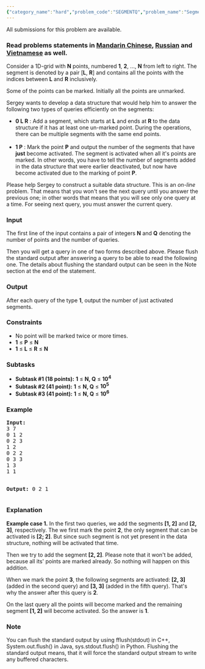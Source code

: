 ```yaml
---
{"category_name":"hard","problem_code":"SEGMENTQ","problem_name":"Segment Queries","languages_supported":{"0":"ADA","1":"ASM","2":"BASH","3":"BF","4":"C","5":"C99 strict","6":"CAML","7":"CLOJ","8":"CLPS","9":"CPP 4.3.2","10":"CPP 4.9.2","11":"CPP14","12":"CS2","13":"D","14":"ERL","15":"FORT","16":"FS","17":"GO","18":"HASK","19":"ICK","20":"ICON","21":"JAVA","22":"JS","23":"LISP clisp","24":"LISP sbcl","25":"LUA","26":"NEM","27":"NICE","28":"NODEJS","29":"PAS fpc","30":"PAS gpc","31":"PERL","32":"PERL6","33":"PHP","34":"PIKE","35":"PRLG","36":"PYPY","37":"PYTH","38":"PYTH 3.4","39":"RUBY","40":"SCALA","41":"SCM chicken","42":"SCM guile","43":"SCM qobi","44":"ST","45":"TCL","46":"TEXT","47":"WSPC"},"max_timelimit":4,"source_sizelimit":50000,"problem_author":"xcwgf666","problem_tester":"errichto","date_added":"16-01-2017","tags":{"0":"ltime44","1":"medium","2":"range","3":"segment","4":"xcwgf666"},"editorial_url":"https://discuss.codechef.com/problems/SEGMENTQ","time":{"view_start_date":1485622800,"submit_start_date":1485622800,"visible_start_date":1485622800,"end_date":1735669800},"layout":"problem"}
---
```

<span class="solution-visible-txt">All submissions for this problem are available.</span><h3> Read problems statements in <a target="_blank" href="http://www.codechef.com/download/translated/LTIME44/mandarin/SEGMENTQ.pdf">Mandarin Chinese</a>, <a target="_blank" href="http://www.codechef.com/download/translated/LTIME44/russian/SEGMENTQ.pdf">Russian</a> and <a target="_blank" href="http://www.codechef.com/download/translated/LTIME44/vietnamese/SEGMENTQ.pdf">Vietnamese</a> as well.</h3>

<p>Consider a 1D-grid with <b>N</b> points, numbered <b>1</b>, <b>2</b>, ..., <b>N</b> from left to right. The segment is denoted by a pair [<b>L</b>, <b>R</b>] and contains all the points with the indices between <b>L</b> and <b>R</b> inclusively.</p>

<p>Some of the points can be marked. Initially all the points are unmarked.</p>

<p>Sergey wants to develop a data structure that would help him to answer the following two types of queries efficiently on the segments:
<ul>
<li><b>0 L R</b> : Add a segment, which starts at <b>L</b> and ends at <b>R</b> to the data structure if it has at least one un-marked point. During the operations, there can be multiple segments with the same end points. </li> </br>
<li><b>1 P</b> : Mark the point <b>P</b> and output the number of the segments that have <b>just</b> become activated. The segment is activated when all it's points are marked. In other words, you have to tell the number of segments added in the data structure that were earlier deactivated, but now have become activated due to the marking of point <b>P</b>.</li>
</ul>
</p>
<p>Please help Sergey to construct a suitable data structure. This is an <i>on-line</i> problem. That means that you won't see the next query until you answer the previous one; in other words that means that you will see only one query at a time. For seeing next query, you must answer the current query.
</p>


<h3>Input</h3>
<p>The first line of the input contains a pair of integers <b>N</b> and <b>Q</b> denoting the number of points and the number of queries.</p>

<p>Then you will get a query in one of two forms described above. Please flush the standard output after answering a query to be able to read the following one. The details about flushing the standard output can be seen in the Note section at the end of the statement.</p>

<h3>Output</h3>
<p>After each query of the type <b>1</b>, output the number of just activated segments.</p>

<h3>Constraints</h3>
<ul>
<li>No point will be marked twice or more times.</li>
<li><b>1</b> ≤ <b>P</b> ≤ <b>N</b></li>
<li><b>1</b> ≤ <b>L</b> ≤ <b>R</b> ≤ <b>N</b></li>
</ul>

<h3>Subtasks</h3>
<ul>
<li><b>Subtask #1 (18 points):</b> <b>1</b> ≤ <b>N, Q</b> ≤ <b>10<sup>4</sup></b></li>
<li><b>Subtask #2 (41 point):</b> <b>1</b> ≤ <b>N, Q</b> ≤ <b>10<sup>5</sup></b></li>
<li><b>Subtask #3 (41 point):</b> <b>1</b> ≤ <b>N, Q</b> ≤ <b>10<sup>6</sup></b></li>
</ul>

<h3>Example</h3>
<pre><b>Input:</b>
<tt>3 7
0 1 2
0 2 3
1 2
0 2 2
0 3 3
1 3
1 1</tt>

<b>Output:</b>
<tt>0
2
1</tt>
</pre>

<h3>Explanation</h3>
<p><b>Example case 1.</b> In the first two queries, we add the segments <b>[1, 2]</b> and <b>[2, 3]</b>, respectively.  The we first mark the point <b>2</b>, the only segment that can be activated is <b>[2; 2]</b>. But since such segment is not yet present in the data structure, nothing will be activated that time.</p>
<p>Then we try to add the segment <b>[2, 2]</b>. Please note that it won't be added, because all its' points are marked already. So nothing will happen on this addition.</p>
<p>When we mark the point <b>3</b>, the following segments are activated: <b>[2, 3]</b> (added in the second query) and <b>[3, 3]</b> (added in the fifth query). That's why the answer after this query is <b>2</b>.</p>
<p>On the last query all the points will become marked and the remaining segment <b>[1, 2]</b> will become activated. So the answer is <b>1</b>.</p>

<h3>Note</h3>
<p>You can flush the standard output by using fflush(stdout) in C++, System.out.flush() in Java, sys.stdout.flush() in Python. Flushing the standard output means, that it will force the standard output stream to write any buffered characters.</p>
